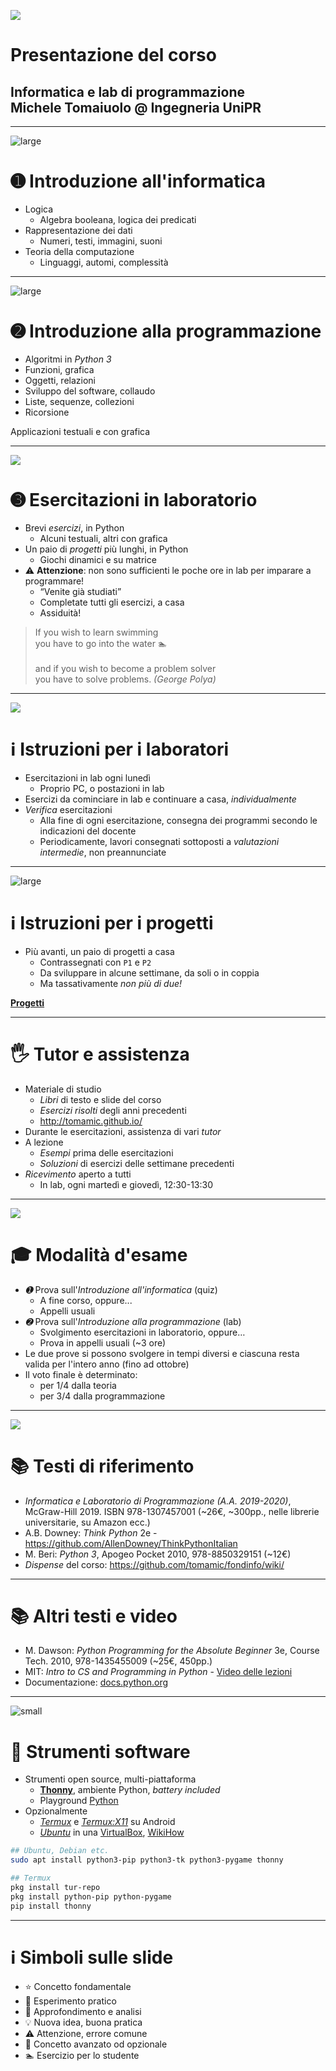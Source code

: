 
![](images/dev/theory-practice.png)
# Presentazione del corso
## Informatica e lab di programmazione<br> Michele Tomaiuolo @ Ingegneria UniPR

---

![large](images/sys/globe.jpg)
# ➊ Introduzione all'informatica

- Logica
    - Algebra booleana, logica dei predicati
- Rappresentazione dei dati
    - Numeri, testi, immagini, suoni
- Teoria della computazione
    - Linguaggi, automi, complessità

---

![large](images/misc/space-invaders-school.png)
# ➋ Introduzione alla programmazione

- Algoritmi in *Python 3*
- Funzioni, grafica
- Oggetti, relazioni
- Sviluppo del software, collaudo
- Liste, sequenze, collezioni
- Ricorsione

>

Applicazioni testuali e con grafica

---

![](images/dev/geek-girl.svg)
# ➌ Esercitazioni in laboratorio

- Brevi *esercizi*, in Python
    - Alcuni testuali, altri con grafica
- Un paio di *progetti* più lunghi, in Python
    - Giochi dinamici e su matrice
- ⚠️ **Attenzione**: non sono sufficienti le poche ore in lab per imparare a programmare!
    - “Venite già studiati”
    - Completate tutti gli esercizi, a casa
    - Assiduità!

> If you wish to learn swimming <br> you have to go into the water 🏊 <br> <br> and if you wish to become a problem solver <br> you have to solve problems. *(George Polya)*

---

![](images/dev/lab.jpg)
# ℹ️ Istruzioni per i laboratori

- Esercitazioni in lab ogni lunedì
    - Proprio PC, o postazioni in lab
- Esercizi da cominciare in lab e continuare a casa, *individualmente*
- *Verifica* esercitazioni
    - Alla fine di ogni esercitazione, consegna dei programmi secondo le indicazioni del docente
    - Periodicamente, lavori consegnati sottoposti a *valutazioni intermedie*, non preannunciate

---

![large](images/misc/videogames.png)
# ℹ️ Istruzioni per i progetti

- Più avanti, un paio di progetti a casa
    - Contrassegnati con `P1` e `P2`
    - Da sviluppare in alcune settimane, da soli o in coppia
    - Ma tassativamente *non più di due!*

[**Progetti**](progetti.html)

---

# 🖐️ Tutor e assistenza

- Materiale di studio
    - *Libri* di testo e slide del corso
    - *Esercizi risolti* degli anni precedenti
    - <http://tomamic.github.io/>
- Durante le esercitazioni, assistenza di vari *tutor*
- A lezione
    - *Esempi* prima delle esercitazioni
    - *Soluzioni* di esercizi delle settimane precedenti
- *Ricevimento* aperto a tutti
    - In lab, ogni martedì e giovedì, 12:30-13:30

---

![](images/misc/quiz.png)
# 🎓 Modalità d'esame

- *➊* Prova sull'*Introduzione all'informatica* (quiz)
    - A fine corso, oppure...
    - Appelli usuali
- *➋* Prova sull'*Introduzione alla programmazione* (lab)
    - Svolgimento esercitazioni in laboratorio, oppure…
    - Prova in appelli usuali (~3 ore)
- Le due prove si possono svolgere in tempi diversi e ciascuna resta valida per l'intero anno (fino ad ottobre)
- Il voto finale è determinato:
    - per 1/4 dalla teoria
    - per 3/4 dalla programmazione

---

![](images/fun/books-stack.png)
# 📚 Testi di riferimento

- *Informatica e Laboratorio di Programmazione (A.A. 2019-2020)*, McGraw-Hill 2019. ISBN 978-1307457001 (~26€, ~300pp., nelle librerie universitarie, su Amazon ecc.)
- A.B. Downey: *Think Python* 2e - <https://github.com/AllenDowney/ThinkPythonItalian>
- M. Beri: *Python 3*, Apogeo Pocket 2010, 978-8850329151 (~12€)
- *Dispense* del corso: <https://github.com/tomamic/fondinfo/wiki/>

---

# 📚 Altri testi e video

- M. Dawson: *Python Programming for the Absolute Beginner* 3e, Course Tech. 2010, 978-1435455009 (~25€, 450pp.)
- MIT: *Intro to CS and Programming in Python* - [Video delle lezioni](https://ocw.mit.edu/courses/electrical-engineering-and-computer-science/6-0001-introduction-to-computer-science-and-programming-in-python-fall-2016/lecture-videos/index.htm)
- Documentazione: [docs.python.org](https://docs.python.org/3/)

---

![small](images/dev/python-logo.svg)
# 💾 Strumenti software

- Strumenti open source, multi-piattaforma
    - [**Thonny**](https://www.thonny.org/), ambiente Python, *battery included*
    - Playground [Python](https://tomamic.github.io/pyodide/)
- Opzionalmente
    - [*Termux*](https://f-droid.org/packages/com.termux/) e [*Termux:X11*](https://ivonblog.com/en-us/posts/termux-x11/) su Android
    - [*Ubuntu*](http://releases.ubuntu.com/22.04/) in una [VirtualBox](https://www.virtualbox.org/wiki/Downloads), [WikiHow](https://www.wikihow.com/Install-Ubuntu-on-VirtualBox)

``` sh
## Ubuntu, Debian etc.
sudo apt install python3-pip python3-tk python3-pygame thonny

## Termux
pkg install tur-repo
pkg install python-pip python-pygame
pip install thonny
```

---

# ℹ️ Simboli sulle slide

- ⭐️ Concetto fondamentale
- 🧪 Esperimento pratico
- 🔬 Approfondimento e analisi
- 💡️ Nuova idea, buona pratica
- ⚠️ Attenzione, errore comune
- 🥷 Concetto avanzato od opzionale
- 🏊️ Esercizio per lo studente
